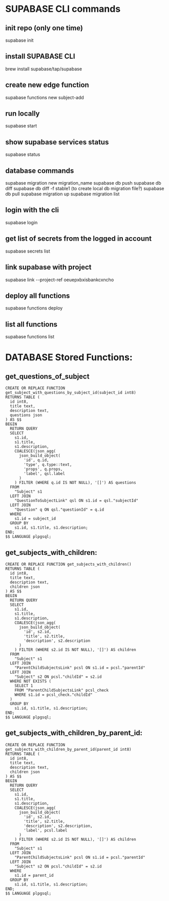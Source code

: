 # SUPABASE CLI commands

## init repo (only one time)
supabase init

## install SUPABASE CLI 
brew install supabase/tap/supabase

## create new edge function
supabase functions new subject-add

## run locally
supabase start

## show supabase services status
supabase status

## database commands
supabase migration new migration_name
supabase db push
supabase db diff
supabase db diff -f stable1 (to create local db migration file?)
supabase db pull
supabase migration up
supabase migration list

## login with the cli
supabase login

## get list of secrets from the logged in account
supabase secrets list

## link supabase with project
supabase link --project-ref oeuepxbxisbankcxncho

## deploy all functions 
supabase functions deploy

## list all functions
supabase functions list

# DATABASE Stored Functions:

## get_questions_of_subject

```
CREATE OR REPLACE FUNCTION get_subject_with_questions_by_subject_id(subject_id int8)
RETURNS TABLE (
  id int8,
  title text,
  description text,
  questions json
) AS $$
BEGIN
  RETURN QUERY
  SELECT
    s1.id,
    s1.title,
    s1.description,
    COALESCE(json_agg(
      json_build_object(
        'id', q.id,
        'type', q.type::text,
        'props', q.props,
        'label', qsl.label
      )
    ) FILTER (WHERE q.id IS NOT NULL), '[]') AS questions
  FROM
    "Subject" s1
  LEFT JOIN
    "QuestionToSubjectLink" qsl ON s1.id = qsl."subjectId"
  LEFT JOIN
    "Question" q ON qsl."questionId" = q.id
  WHERE
    s1.id = subject_id
  GROUP BY
    s1.id, s1.title, s1.description;
END;
$$ LANGUAGE plpgsql;
```

## get_subjects_with_children:
```
CREATE OR REPLACE FUNCTION get_subjects_with_children()
RETURNS TABLE (
  id int8,
  title text,
  description text,
  children json
) AS $$
BEGIN
  RETURN QUERY
  SELECT
    s1.id,
    s1.title,
    s1.description,
    COALESCE(json_agg(
      json_build_object(
        'id', s2.id,
        'title', s2.title,
        'description', s2.description
      )
    ) FILTER (WHERE s2.id IS NOT NULL), '[]') AS children
  FROM
    "Subject" s1
  LEFT JOIN
    "ParentChildSubjectsLink" pcsl ON s1.id = pcsl."parentId"
  LEFT JOIN
    "Subject" s2 ON pcsl."childId" = s2.id
  WHERE NOT EXISTS (
    SELECT 1
    FROM "ParentChildSubjectsLink" pcsl_check
    WHERE s1.id = pcsl_check."childId"
  )
  GROUP BY
    s1.id, s1.title, s1.description;
END;
$$ LANGUAGE plpgsql;
```

## get_subjects_with_children_by_parent_id:

```
CREATE OR REPLACE FUNCTION get_subjects_with_children_by_parent_id(parent_id int8)
RETURNS TABLE (
  id int8,
  title text,
  description text,
  children json
) AS $$
BEGIN
  RETURN QUERY
  SELECT
    s1.id,
    s1.title,
    s1.description,
    COALESCE(json_agg(
      json_build_object(
        'id', s2.id,
        'title', s2.title,
        'description', s2.description,
        'label', pcsl.label
      )
    ) FILTER (WHERE s2.id IS NOT NULL), '[]') AS children
  FROM
    "Subject" s1
  LEFT JOIN
    "ParentChildSubjectsLink" pcsl ON s1.id = pcsl."parentId"
  LEFT JOIN
    "Subject" s2 ON pcsl."childId" = s2.id
  WHERE
    s1.id = parent_id
  GROUP BY
    s1.id, s1.title, s1.description;
END;
$$ LANGUAGE plpgsql;
```